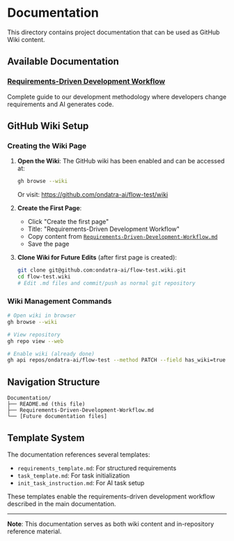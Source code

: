 # Documentation

This directory contains project documentation that can be used as GitHub Wiki content.

## Available Documentation

### [Requirements-Driven Development Workflow](Requirements-Driven-Development-Workflow.md)

Complete guide to our development methodology where developers change requirements and AI generates code.

## GitHub Wiki Setup

### Creating the Wiki Page

1. **Open the Wiki**: The GitHub wiki has been enabled and can be accessed at:

   ```bash
   gh browse --wiki
   ```

   Or visit: https://github.com/ondatra-ai/flow-test/wiki

2. **Create the First Page**:
   - Click "Create the first page"
   - Title: "Requirements-Driven Development Workflow"
   - Copy content from [`Requirements-Driven-Development-Workflow.md`](Requirements-Driven-Development-Workflow.md)
   - Save the page

3. **Clone Wiki for Future Edits** (after first page is created):
   ```bash
   git clone git@github.com:ondatra-ai/flow-test.wiki.git
   cd flow-test.wiki
   # Edit .md files and commit/push as normal git repository
   ```

### Wiki Management Commands

```bash
# Open wiki in browser
gh browse --wiki

# View repository
gh repo view --web

# Enable wiki (already done)
gh api repos/ondatra-ai/flow-test --method PATCH --field has_wiki=true
```

## Navigation Structure

```
Documentation/
├── README.md (this file)
├── Requirements-Driven-Development-Workflow.md
└── [Future documentation files]
```

## Template System

The documentation references several templates:

- `requirements_template.md`: For structured requirements
- `task_template.md`: For task initialization
- `init_task_instruction.md`: For AI task setup

These templates enable the requirements-driven development workflow described in the main documentation.

---

**Note**: This documentation serves as both wiki content and in-repository reference material.
